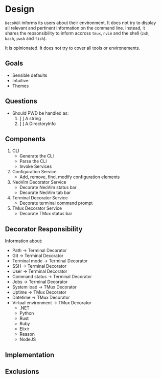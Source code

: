 # Design
`DecoR8R` informs its users about their environment. It does not try to display all relevant and pertinent information on the command line. Instead, it shares the repsonsibility to inform accross `tmux`, `nvim` and the shell (`zsh`, `bash`, `pwsh` and `fish`).

It is opinionated. It does not try to cover all tools or environements.


## Goals
* Sensible defaults
* Intuitive
* Themes


## Questions
* Should PWD be handled as:
    1. [ ] A string
    1. [ ] A DirectoryInfo


## Components
1. CLI
    * Generate the CLI
    * Parse the CLI
    * Invoke Services
1. Configuration Service
    * Add, remove, find, modify configuration elements
1. NeoVim Decorator Service
    * Decorate NeoVim status bar
    * Decorate NeoVim tab bar
1. Terminal Decorator Service
    * Decorate terminal command prompt
1. TMux Decorator Service
    * Decorate TMux status bar


## Decorator Responsibility
Information about:
* Path -> Terminal Decorator
* Git -> Terminal Decorator
* Terminal mode -> Terminal Decorator
* SSH -> Terminal Decorator
* User -> Terminal Decorator
* Command status -> Terminal Decorator
* Jobs -> Terminal Decorator
* System load -> TMux Decorator
* Uptime -> TMux Decorator
* Datetime -> TMux Decorator
* Virtual environment -> TMux Decorator
    * .NET
    * Python
    * Rust
    * Ruby
    * Elixir
    * Reason
    * NodeJS


## Implementation


## Exclusions
